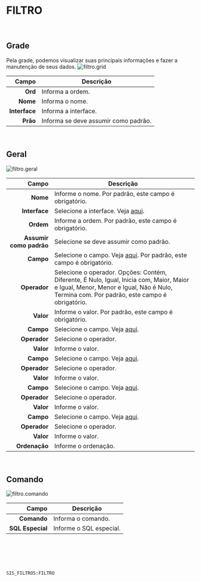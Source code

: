 # FILTRO
<br>

## Grade
Pela grade, podemos visualizar suas principais informações e fazer a manutenção de seus dados.
![filtro.grid](https://raw.githubusercontent.com/netforcews/docs-siscom/master/geral/imagens/filtro.grid.png)

Campo | Descrição
--:|---
**Ord** | Informa a ordem.
**Nome** | Informa o nome.
**Interface** | Informa a interface.
**Prão** | Informa se deve assumir como padrão.
<br>

## Geral
![filtro.geral](https://raw.githubusercontent.com/netforcews/docs-siscom/master/geral/imagens/filtro.geral.png)

Campo | Descrição
--:|---
**Nome** | Informe o nome. Por padrão, este campo é obrigatório.
**Interface** | Selecione a interface. Veja [aqui](/geral/sisinterface.md).
**Ordem** | Informe a ordem. Por padrão, este campo é obrigatório.
**Assumir como padrão** | Selecione se deve assumir como padrão.
**Campo** | Selecione o campo. Veja [aqui](/geral/campo.md). Por padrão, este campo é obrigatório.
**Operador** | Selecione o operador. Opções: Contém, Diferente, É Nulo, Igual, Inicia com, Maior, Maior e Igual, Menor, Menor e Igual, Não é Nulo, Termina com. Por padrão, este campo é obrigatório.
**Valor** | Informe o valor. Por padrão, este campo é obrigatório.
**Campo** | Selecione o campo. Veja [aqui](/geral/campo.md).
**Operador** | Selecione o operador.
**Valor** | Informe o valor.
**Campo** | Selecione o campo. Veja [aqui](/geral/campo.md).
**Operador** | Selecione o operador.
**Valor** | Informe o valor.
**Campo** | Selecione o campo. Veja [aqui](/geral/campo.md).
**Operador** | Selecione o operador.
**Valor** | Informe o valor.
**Campo** | Selecione o campo. Veja [aqui](/geral/campo.md).
**Operador** | Selecione o operador.
**Valor** | Informe o valor.
**Ordenação** | Informe o ordenação.
<br>

## Comando
![filtro.comando](https://raw.githubusercontent.com/netforcews/docs-siscom/master/geral/imagens/filtro.comando.png)

Campo | Descrição
--:|---
**Comando** | Informa o comando.
**SQL Especial** | Informe o SQL especial.
<br>
<br>
<br>
<br>

```SIS_FILTROS:FILTRO```
